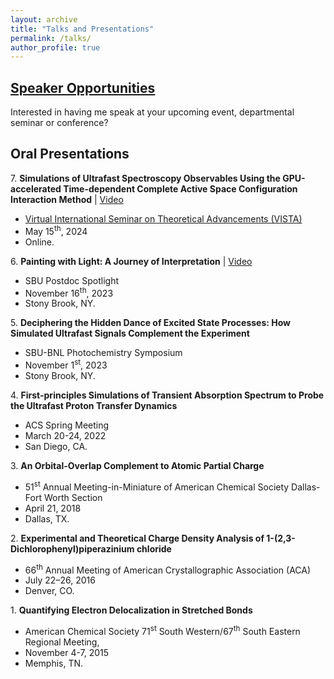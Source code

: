 ```yaml
---
layout: archive
title: "Talks and Presentations"
permalink: /talks/
author_profile: true
---
```


[Speaker Opportunities](https://arshadmehmood118.github.io/talks/2012-03-01-talk-1)
------
Interested in having me speak at your upcoming event, departmental seminar or conference?

Oral Presentations
------
7\. **Simulations of Ultrafast Spectroscopy Observables Using the GPU-accelerated Time-dependent Complete Active Space Configuration Interaction Method** | [Video](https://quantum-dynamics-hub.github.io/VISTA/69-episode/index.html) 
- [Virtual International Seminar on Theoretical Advancements (VISTA)](https://quantum-dynamics-hub.github.io/VISTA/)
- May 15<sup>th</sup>, 2024
- Online.

6\. **Painting with Light: A Journey of Interpretation** | [Video](https://www.youtube.com/watch?v=MsDeT1OEN78)
- SBU Postdoc Spotlight
- November 16<sup>th</sup>, 2023
- Stony Brook, NY.

5\. **Deciphering the Hidden Dance of Excited State Processes: How Simulated Ultrafast Signals Complement the Experiment** 
- SBU-BNL Photochemistry Symposium
- November 1<sup>st</sup>, 2023
- Stony Brook, NY.

4\. **First-principles Simulations of Transient Absorption Spectrum to Probe the Ultrafast Proton Transfer Dynamics**
- ACS Spring Meeting
- March 20-24, 2022
- San Diego, CA. 

3\. **An Orbital-Overlap Complement to Atomic Partial Charge**
- 51<sup>st</sup> Annual Meeting-in-Miniature of American Chemical Society Dallas-Fort Worth Section
- April 21, 2018
- Dallas, TX.

2\. **Experimental and Theoretical Charge Density Analysis of 1-(2,3-Dichlorophenyl)piperazinium chloride**
- 66<sup>th</sup> Annual Meeting of American Crystallographic Association (ACA)
- July 22–26, 2016
- Denver, CO.

1\. **Quantifying Electron Delocalization in Stretched Bonds**
- American Chemical Society 71<sup>st</sup> South Western/67<sup>th</sup> South Eastern Regional Meeting, 
- November 4-7, 2015
- Memphis, TN.
